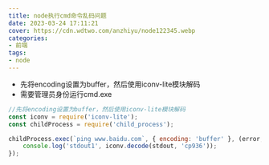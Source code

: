 ```yaml
---
title: node执行cmd命令乱码问题
date: 2023-03-24 17:11:21
cover: https://cdn.wdtwo.com/anzhiyu/node122345.webp
categories:
- 前端
tags:
- node
---
```


- 先将encoding设置为buffer，然后使用iconv-lite模块解码
- 需要管理员身份运行cmd.exe

<!--more-->

```js
//先将encoding设置为buffer，然后使用iconv-lite模块解码
const iconv = require('iconv-lite');
const childProcess = require('child_process');

childProcess.exec(`ping www.baidu.com`, { encoding: 'buffer' }, (error, stdout) => {
    console.log('stdout1', iconv.decode(stdout, 'cp936'));
});


```



